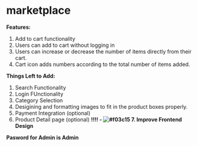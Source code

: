 # marketplace
**Features:**
1. Add to cart functionality
2. Users can add to cart without logging in
3. Users can increase or decrease the number of items directly from their cart.
4. Cart icon adds numbers according to the total number of items added.

**Things Left to Add:**
1. Search Functionality
2. Login FUnctionality
3. Category Selection
4. Desigining and formatting images to fit in the product boxes properly.
5. Payment Integration (optional)
6. Product Detail page (optional)
**‼‼ - ![#f03c15](https://via.placeholder.com/15/f03c15/000000?text=+) 7. Improve Frontend Design** 

**Pasword for Admin is Admin**


